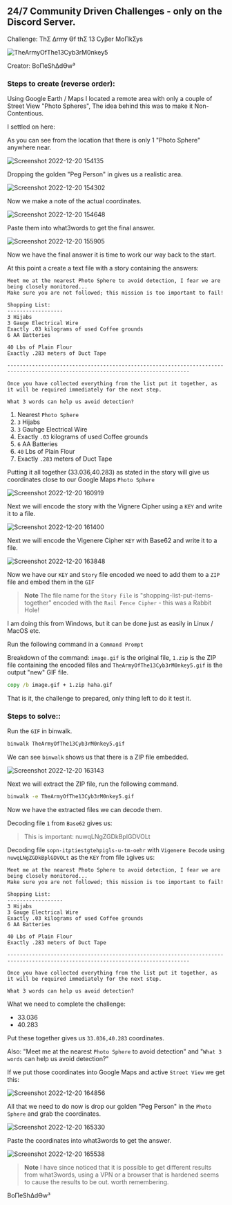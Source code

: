 ## 24/7 Community Driven Challenges - only on the Discord Server.

Challenge: ThƩ Δrmɏ ϴf thƩ 13 Cyβer MoΠkƩys

![TheArmyOfThe13Cyb3rM0nkey5](https://user-images.githubusercontent.com/117080369/208705547-1d23bbfd-256f-4053-a179-fb44974ad29c.gif)

Creator: BoΠeShΔdϴw³

### Steps to create (reverse order):

Using Google Earth / Maps I located a remote area with only a couple of Street View "Photo Spheres", The idea behind this was to make it Non-Contentious.

I settled on here:

As you can see from the location that there is only 1 "Photo Sphere" anywhere near.

![Screenshot 2022-12-20 154135](https://user-images.githubusercontent.com/117080369/208706713-20eb190d-4f2e-4318-9f69-16f3d9a38319.png)

Dropping the golden "Peg Person" in gives us a realistic area.

![Screenshot 2022-12-20 154302](https://user-images.githubusercontent.com/117080369/208707346-23db1773-55e0-407a-bf08-b34291ab62ec.png)

Now we make a note of the actual coordinates.

![Screenshot 2022-12-20 154648](https://user-images.githubusercontent.com/117080369/208707933-ae3dcc19-942a-41e0-a184-4289483b07d4.png)

Paste them into what3words to get the final answer.

![Screenshot 2022-12-20 155905](https://user-images.githubusercontent.com/117080369/208710630-ed0a5fbc-6ff6-47b5-8533-059c06c4824e.png)

Now we have the final answer it is time to work our way back to the start.

At this point a create a text file with a story containing the answers:
```
Meet me at the nearest Photo Sphere to avoid detection, I fear we are being closely monitored...
Make sure you are not followed; this mission is too important to fail!

Shopping List:
------------------
3 Hijabs
3 Gauge Electrical Wire 
Exactly .03 kilograms of used Coffee grounds
6 AA Batteries

40 Lbs of Plain Flour
Exactly .283 meters of Duct Tape

---------------------------------------------------------------------------------------------------------------------------------

Once you have collected everything from the list put it together, as it will be required immediately for the next step.

What 3 words can help us avoid detection?
```

1. Nearest `Photo Sphere`
2. `3` Hijabs
3. `3` Gauhge Electrical Wire
4. Exactly `.03` kilograms of used Coffee grounds
5. `6` AA Batteries
6. `40` Lbs of Plain Flour
7. Exactly `.283` meters of Duct Tape

Putting it all together (33.036,40.283) as stated in the story will give us coordinates close to our Google Maps `Photo Sphere` 

![Screenshot 2022-12-20 160919](https://user-images.githubusercontent.com/117080369/208712886-2b2106f1-3220-4a95-a327-9ec751eb55c8.png)

Next we will encode the story with the Vignere Cipher using a `KEY` and write it to a file.

![Screenshot 2022-12-20 161400](https://user-images.githubusercontent.com/117080369/208713794-c1f7650c-1150-4754-8cbb-6d55dff6de3a.png)

Next we will encode the Vigenere Cipher `KEY` with Base62 and write it to a file.

![Screenshot 2022-12-20 163848](https://user-images.githubusercontent.com/117080369/208719027-a9bca26a-39a7-4c44-8390-97da366fa164.png)

Now we have our `KEY` and `Story` file encoded we need to add them to a `ZIP` file and embed them in the `GIF`

> __Note__ The file name for the `Story File` is "shopping-list-put-items-together" encoded with the `Rail Fence Cipher` - this was a Rabbit Hole!

I am doing this from Windows, but it can be done just as easily in Linux / MacOS etc.

Run the following command in a `Command Prompt` 

Breakdown of the command: `image.gif` is the original file, `1.zip` is the ZIP file containing the encoded files and `TheArmyOfThe13Cyb3rM0nkey5.gif` is the output "new" GIF file.

```cmd
copy /b image.gif + 1.zip haha.gif
```

That is it, the challenge to prepared, only thing left to do it test it.

### Steps to solve::

Run the `GIF` in binwalk.

```bash
binwalk TheArmyOfThe13Cyb3rM0nkey5.gif
```
We can see `binwalk` shows us that there is a ZIP file embedded.

![Screenshot 2022-12-20 163143](https://user-images.githubusercontent.com/117080369/208717611-d734837b-7065-4ab3-9dda-fbda01c37425.png)

Next we will extract the ZIP file, run the following command.

```bash
binwalk -e TheArmyOfThe13Cyb3rM0nkey5.gif
```
Now we have the extracted files we can decode them.

Decoding file `1` from `Base62` gives us:

> This is important: nuwqLNgZGDkBplGDVOLt

Decoding file `sopn-itptiestgtehpigls-u-tm-oehr` with `Vigenere Decode` using `nuwqLNgZGDkBplGDVOLt` as the `KEY` from file `1`gives us:

```
Meet me at the nearest Photo Sphere to avoid detection, I fear we are being closely monitored...
Make sure you are not followed; this mission is too important to fail!

Shopping List:
------------------
3 Hijabs
3 Gauge Electrical Wire 
Exactly .03 kilograms of used Coffee grounds
6 AA Batteries

40 Lbs of Plain Flour
Exactly .283 meters of Duct Tape

---------------------------------------------------------------------------------------------------------------------------------

Once you have collected everything from the list put it together, as it will be required immediately for the next step.

What 3 words can help us avoid detection?
```

What we need to complete the challenge:
* 33.036
* 40.283

Put these together gives us `33.036,40.283` coordinates.

Also: "Meet me at the nearest `Photo Sphere` to avoid detection" and "`What 3 words` can help us avoid detection?"

If we put those coordinates into Google Maps and active `Street View` we get this: 

![Screenshot 2022-12-20 164856](https://user-images.githubusercontent.com/117080369/208721653-2fa75801-533f-4d42-adef-a7facc063823.png)

All that we need to do now is drop our golden "Peg Person" in the `Photo Sphere` and grab the coordinates.

![Screenshot 2022-12-20 165330](https://user-images.githubusercontent.com/117080369/208722227-6cd6f60f-7fd5-4bb5-a6d9-f39dc0227a93.png)

Paste the coordinates into what3words to get the answer.

![Screenshot 2022-12-20 165538](https://user-images.githubusercontent.com/117080369/208722623-965dcafc-f80c-4ccb-8ccb-753e5cae80d7.png)

> __Note__ I have since noticed that it is possible to get different results from what3words, using a VPN or a browser that is hardened seems to cause the results to be out. worth remembering.

BoΠeShΔdϴw³
